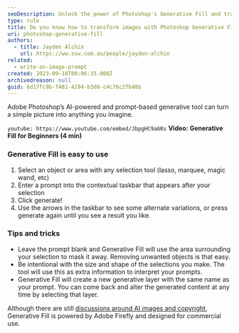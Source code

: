 ```yaml
---
seoDescription: Unlock the power of Photoshop's Generative Fill and transform images with AI-driven prompts.
type: rule
title: Do you know how to transform images with Photoshop Generative Fill?
uri: photoshop-generative-fill
authors:
  - title: Jayden Alchin
    url: https://ww.ssw.com.au/people/jayden-alchin
related:
  - write-an-image-prompt
created: 2023-09-18T09:06:33.000Z
archivedreason: null
guid: 6d17fc9b-f481-4294-b3d8-c4c76c2fb48b
---
```


Adobe Photoshop’s AI-powered and prompt-based generative tool can turn a simple picture into anything you imagine.

<!--endintro-->

`youtube: https://www.youtube.com/embed/JbpgHC9a6Rs`
**Video: Generative Fill for Beginners (4 min)**

### Generative Fill is easy to use

1. Select an object or area with any selection tool (lasso, marquee, magic wand, etc)
2. Enter a prompt into the contextual taskbar that appears after your selection
3. Click generate!
4. Use the arrows in the taskbar to see some alternate variations, or press generate again until you see a result you like.

### Tips and tricks

- Leave the prompt blank and Generative Fill will use the area surrounding your selection to mask it away. Removing unwanted objects is that easy.
- Be intentional with the size and shape of the selections you make. The tool will use this as extra information to interpret your prompts.
- Generative Fill will create a new generative layer with the same name as your prompt. You can come back and alter the generated content at any time by selecting that layer.

Although there are still [discussions around AI images and copyright](https://copyrightalliance.org/protecting-creators-generative-ai/), Generative Fill is powered by Adobe Firefly and designed for commercial use.
